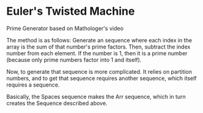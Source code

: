 # Euler's Twisted Machine
Prime Generator based on Mathologer's video

The method is as follows: Generate an sequence where each index in the array is the sum of that number's prime factors.
Then, subtract the index number from each element. 
If the number is 1, then it is a prime number (because only prime numbers factor into 1 and itself).

Now, to generate that sequence is more complicated. 
It relies on partition numbers, and to get that sequence requires another sequence, which itself requires a sequence.

Basically, the Spaces sequence makes the Arr sequence, which in turn creates the Sequence described above.

